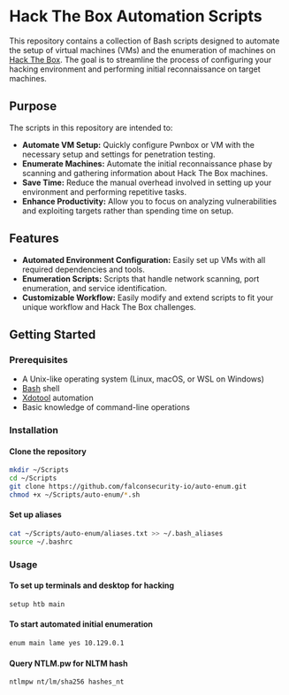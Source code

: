 # Hack The Box Automation Scripts

This repository contains a collection of Bash scripts designed to automate the setup of virtual machines (VMs) and the enumeration of machines on [Hack The Box](https://www.hackthebox.eu/). The goal is to streamline the process of configuring your hacking environment and performing initial reconnaissance on target machines.

## Purpose

The scripts in this repository are intended to:
- **Automate VM Setup:** Quickly configure Pwnbox or VM with the necessary setup and settings for penetration testing.
- **Enumerate Machines:** Automate the initial reconnaissance phase by scanning and gathering information about Hack The Box machines.
- **Save Time:** Reduce the manual overhead involved in setting up your environment and performing repetitive tasks.
- **Enhance Productivity:** Allow you to focus on analyzing vulnerabilities and exploiting targets rather than spending time on setup.

## Features

- **Automated Environment Configuration:** Easily set up VMs with all required dependencies and tools.
- **Enumeration Scripts:** Scripts that handle network scanning, port enumeration, and service identification.
- **Customizable Workflow:** Easily modify and extend scripts to fit your unique workflow and Hack The Box challenges.

## Getting Started

### Prerequisites

- A Unix-like operating system (Linux, macOS, or WSL on Windows)
- [Bash](https://www.gnu.org/software/bash/) shell
- [Xdotool](https://github.com/jordansissel/xdotool) automation
- Basic knowledge of command-line operations

### Installation

#### **Clone the repository**
   ```bash
   mkdir ~/Scripts
   cd ~/Scripts
   git clone https://github.com/falconsecurity-io/auto-enum.git
   chmod +x ~/Scripts/auto-enum/*.sh
   ```
#### **Set up aliases**
   ```bash
   cat ~/Scripts/auto-enum/aliases.txt >> ~/.bash_aliases
   source ~/.bashrc
   ```
### Usage
#### To set up terminals and desktop for hacking
   ```bash
   setup htb main
   ```
#### To start automated initial enumeration
   ```bash
   enum main lame yes 10.129.0.1
   ```
#### Query NTLM.pw for NLTM hash
  ```bash
  ntlmpw nt/lm/sha256 hashes_nt
  ```
